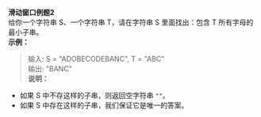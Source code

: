 **滑动窗口例题2**   
给你一个字符串 S、一个字符串 T，请在字符串 S 里面找出：包含 T 所有字母的最小子串。  
**示例：**  
> 输入: S = "ADOBECODEBANC", T = "ABC"  
> 输出: "BANC"   
**说明：**  
- 如果 S 中不存这样的子串，则返回空字符串 `""`。
- 如果 S 中存在这样的子串，我们保证它是唯一的答案。  
